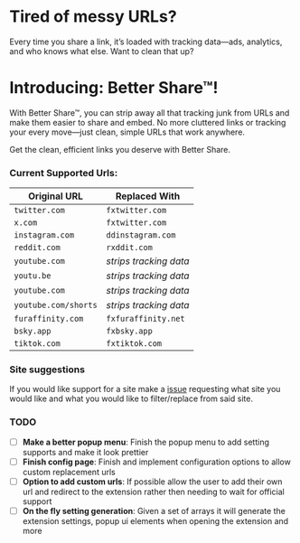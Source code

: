 # Tired of messy URLs?
Every time you share a link, it’s loaded with tracking data—ads, analytics, and who knows what else. Want to clean that up?

# Introducing: Better Share™!
With Better Share™, you can strip away all that tracking junk from URLs and make them easier to share and embed. No more cluttered links or tracking your every move—just clean, simple URLs that work anywhere.

Get the clean, efficient links you deserve with Better Share.

### Current Supported Urls:

| **Original URL**          | **Replaced With**         |
|---------------------------|---------------------------|
| `twitter.com`             | `fxtwitter.com`           |
| `x.com`                   | `fxtwitter.com`           |
| `instagram.com`           | `ddinstagram.com`         |
| `reddit.com`              | `rxddit.com`              |
| `youtube.com`             | *strips tracking data*    |
| `youtu.be`                | *strips tracking data*    |
| `youtube.com`             | *strips tracking data*    |
| `youtube.com/shorts`      | *strips tracking data*    |
| `furaffinity.com`         | `fxfuraffinity.net`       |
| `bsky.app`                | `fxbsky.app`              |
| `tiktok.com`              | `fxtiktok.com`            |

### Site suggestions
If you would like support for a site make a [issue](https://github.com/LeCloutPanda/BetterShare/issues) requesting what site you would like and what you would like to filter/replace from said site.

### TODO
- [ ] **Make a better popup menu**: Finish the popup menu to add setting supports and make it look prettier
- [ ] **Finish config page**: Finish and implement configuration options to allow custom replacement urls
- [ ] **Option to add custom urls**: If possible allow the user to add their own url and redirect to the extension rather then needing to wait for official support
- [ ] **On the fly setting generation**: Given a set of arrays it will generate the extension settings, popup ui elements when opening the extension and more
